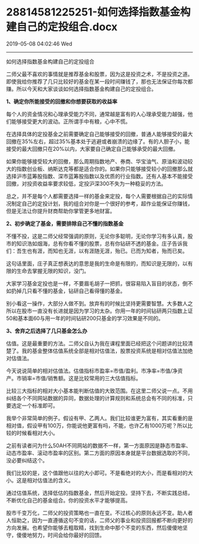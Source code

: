 # 28814581225251-如何选择指数基金构建自己的定投组合.docx

2019-05-08 04:02:46 Wed

----

如何选择指数基金构建自己的定投组合

二师父最不喜欢的事情就是推荐基金和股票，因为这是投资之术，不是投资之道。即使我给你推荐了几只比较好的基金在某一段时间赚钱了，那也无法保证你每次都赚。所以今天和大家谈谈如何选择指数基金构建自己的定投组合。

__1、确定你所能接受的回撤和你想要获取的收益率__

每个人的资金情况和心理承受能力不同，通常越是富有的人心理承受能力越强，他们能够接受更大的波动。正所谓手中有粮，心中不慌。

在选择具体的定投基金之前需要确定自己能够接受的回撤，普通人能够接受的最大回撤在35%左右，超过35%基本处于逃避或者崩溃的边缘了。有的人胆子小，能接受的最大回撤只在20%以内，大家要自己确定自己能够承受的最大回撤。

如果你能够接受较大的回撤，那么周期指数地产、券商、华宝油气、原油和波动较大的指数创业板、纳斯达克等都是适合你的。如果你只能够接受较小的回撤那么就选择沪市蓝筹股指数、深市蓝筹股指数以及优质的行业指数。还有人基本不能接受回撤，对投资收益率要求较低，定投沪深300不失为一种稳妥的方法。

总之，并不是每个人都需要选择一样的基金来定投，每个人需要根据自己的实际情况制定自己的定投计划，我的组合对你是一个很好的参考，超作业能保证你赚钱，但是无法让你提升财商帮助你掌管更多地财富。

__2、初步确定了基金，需要排除自己不懂的指数基金__

不懂不投，这是二师父经常强调的原则，无论你多聪明，无论你学习有多认真，股市的知识浩如烟海，总有你看不懂的股票，总有你钻研不透的基金。庄子告诉我们：吾生也有涯，而知也无涯，以有涯随无涯，殆已。已而为知者，殆而已矣。

这句话里面，庄子真正想表达的意思是我的生命是有限的，而知识是无限的，以有限的生命去掌握无限的知识，没门。

大家学习基金定投也是一样，不要眉毛胡子一把抓，很容易陷入盲目的状态，倒不如扔掉几只看不懂的基金，钻研自己看得懂的基金。

别小看这一操作，大部分人做不到。放弃有的时候比坚持更需要智慧。大多数人之所以在股市一直没有长进就是因为学习的太杂。你用一年的时间钻研两只指数上证50和基本面60与用一年的时间钻研200只基金的学习效果是不同的。 

__3、舍弃之后选择了几只基金怎么办__

估值。这是最重要的方法。二师父自认为我在课程里面已经把这个问题讲的比较清楚了。我的基金整体估值系统全部是相对估值法，股票投资系统是相对估值法加绝对估值法。

今天说说简单的相对估值法。估值指标市盈率=市值/盈利。市净率=市值/净资产。市销率=市值/销售额。这是比较常用的三大估值指标。

比较三大指标的相对大小基本能判断估值的大致范围。在这里二师父说一点。不用纠结各个不同网站数据的异同，数据处理的计算规则和系统总会有不同的标准，只要选定一个标准即可。

我举个非常简单的例子。假设有甲、乙两人。我们比较谁更为富有，其实看重的是相对值，假设甲有100万，你能说他更富有吗，不能，也许乙有1000万呢？所以比较的时候看相对大小。

之前有读者问为什么50AH不同网站的数据不一样，第一方面原因是静态市盈率、动态市盈率、滚动市盈率的区别。第二方面的原因本身就是平台数据选取的不同，没必要纠结这个。

我们比较的是，这个值跟他以往的大小即可。不是看绝对的大小，而是看相对的大小。这是相对估值法的含义。

通过估值系统，选择低估的指数基金，然后开始定投。坚持下去，不断实践总结，不断优化自己的基金组合。你的投资水平才能够提高。

股市千变万化，二师父的投资策略也一直在变。不过核心的原则永远不变。助人者人恒助之，因为一直遵循这句不变的话，二师父的事业和投资回报都不断向更好的方向发展。也希望你能够去粗取精，找到生命中那个不变的东西，然后傻傻地坚守，傻傻地努力，时间会给你最好的回馈。

